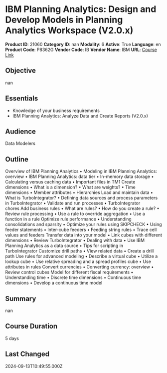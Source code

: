 # IBM Planning Analytics: Design and Develop Models in Planning Analytics Workspace (V2.0.x)

**Product ID**: 21060
**Category ID**: nan
**Modality**: 6
**Active**: True
**Language**: en
**Product Code**: P8362G
**Vendor Code**: IB
**Vendor Name**: IBM
**URL**: [Course Link](https://www.fastlaneus.com/course/ibm-p8362g)

## Objective
nan

## Essentials
- Knowledge of your business requirements
- IBM Planning Analytics: Analyze Data and Create Reports (V2.0.x)

## Audience
Data Modelers

## Outline
Overview of IBM Planning Analytics • Modeling in IBM Planning Analytics: overview • IBM Planning Analytics: data tier • In-memory data storage • Calculating versus caching data • Important files in TM1 Create dimensions • What is a dimension? • What are weights? • Time dimensions • Member attributes • Hierarchies Load and maintain data • What is TurboIntegrator? • Defining data sources and process parameters in TurboIntegrator • Validate and run processes • TurboIntegrator chores Add business rules • What are rules? • How do you create a rule? • Review rule processing • Use a rule to override aggregation • Use a function in a rule Optimize rule performance • Understanding consolidations and sparsity • Optimize your rules using SKIPCHECK • Using feeder statements • Inter-cube feeders • Feeding string rules • Trace cell values and feeders Transfer data into your model • Link cubes with different dimensions • Review TurboIntegrator • Dealing with data • Use IBM Planning Analytics as a data source • Tips for scripting in TurboIntegrator Customize drill paths • View related data • Create a drill path Use rules for advanced modeling • Describe a virtual cube • Utilize a lookup cube • Use relative spreading and a spread profiles cube • Use attributes in rules Convert currencies • Converting currency: overview • Review control cubes Model for different fiscal requirements • Understanding time • Discrete time dimensions • Continuous time dimensions • Develop a continuous time model

## Summary
nan

## Course Duration
5 days

## Last Changed
2024-09-13T10:49:55.000Z
